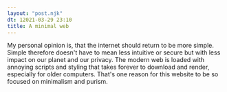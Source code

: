 ```yaml
---
layout: "post.njk"
dt: 12021-03-29 23:10
title: A minimal web
---
```


My personal opinion is, that the internet should return to be more simple. Simple therefore doesn't have to mean less intuitive or secure but with less impact on our planet and our privacy. The modern web is loaded with annoying scripts and styling that takes forever to download and render, especially for older computers. That's one reason for this website to be so focused on minimalism and purism.